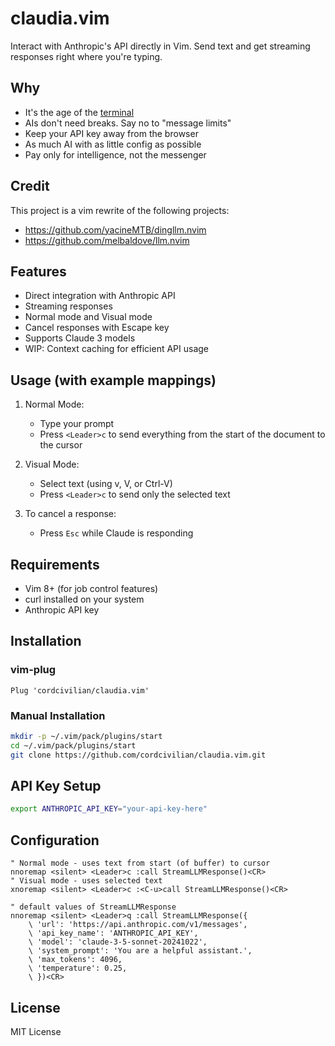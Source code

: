 # claudia.vim

Interact with Anthropic's API directly in Vim. Send text and get streaming responses right where you're typing.

## Why
- It's the age of the [terminal](https://github.com/ghostty-org/ghostty)
- AIs don't need breaks. Say no to "message limits"
- Keep your API key away from the browser
- As much AI with as little config as possible
- Pay only for intelligence, not the messenger

## Credit

This project is a vim rewrite of the following projects:
- https://github.com/yacineMTB/dingllm.nvim
- https://github.com/melbaldove/llm.nvim

## Features

- Direct integration with Anthropic API
- Streaming responses
- Normal mode and Visual mode
- Cancel responses with Escape key
- Supports Claude 3 models
- WIP: Context caching for efficient API usage

## Usage (with example mappings)

1. Normal Mode:
   - Type your prompt
   - Press `<Leader>c` to send everything from the start of the document to the cursor

2. Visual Mode:
   - Select text (using v, V, or Ctrl-V)
   - Press `<Leader>c` to send only the selected text

3. To cancel a response:
   - Press `Esc` while Claude is responding

## Requirements

- Vim 8+ (for job control features)
- curl installed on your system
- Anthropic API key

## Installation

### vim-plug
```vim
Plug 'cordcivilian/claudia.vim'
```
### Manual Installation
```bash
mkdir -p ~/.vim/pack/plugins/start
cd ~/.vim/pack/plugins/start
git clone https://github.com/cordcivilian/claudia.vim.git
```
## API Key Setup
```bash
export ANTHROPIC_API_KEY="your-api-key-here"
```
## Configuration
```vim
" Normal mode - uses text from start (of buffer) to cursor
nnoremap <silent> <Leader>c :call StreamLLMResponse()<CR>
" Visual mode - uses selected text
xnoremap <silent> <Leader>c :<C-u>call StreamLLMResponse()<CR>

" default values of StreamLLMResponse
nnoremap <silent> <Leader>q :call StreamLLMResponse({
    \ 'url': 'https://api.anthropic.com/v1/messages',
    \ 'api_key_name': 'ANTHROPIC_API_KEY',
    \ 'model': 'claude-3-5-sonnet-20241022',
    \ 'system_prompt': 'You are a helpful assistant.',
    \ 'max_tokens': 4096,
    \ 'temperature': 0.25,
    \ })<CR>
```
## License

MIT License

